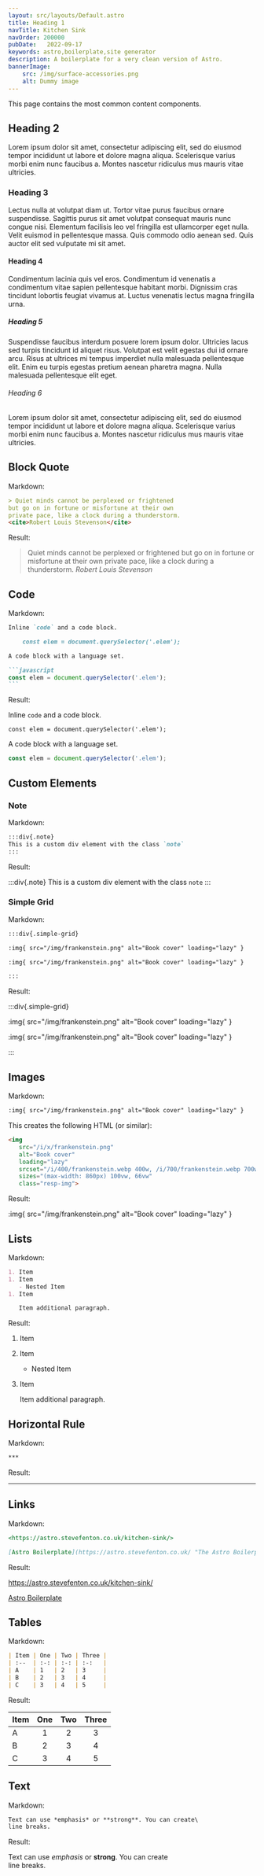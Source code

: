 ```yaml
---
layout: src/layouts/Default.astro
title: Heading 1
navTitle: Kitchen Sink
navOrder: 200000
pubDate:   2022-09-17
keywords: astro,boilerplate,site generator
description: A boilerplate for a very clean version of Astro.
bannerImage:
    src: /img/surface-accessories.png
    alt: Dummy image
---
```


This page contains the most common content components.

## Heading 2

Lorem ipsum dolor sit amet, consectetur adipiscing elit, sed do eiusmod tempor incididunt ut labore et dolore magna aliqua. Scelerisque varius morbi enim nunc faucibus a. Montes nascetur ridiculus mus mauris vitae ultricies.

### Heading 3

Lectus nulla at volutpat diam ut. Tortor vitae purus faucibus ornare suspendisse. Sagittis purus sit amet volutpat consequat mauris nunc congue nisi. Elementum facilisis leo vel fringilla est ullamcorper eget nulla. Velit euismod in pellentesque massa. Quis commodo odio aenean sed. Quis auctor elit sed vulputate mi sit amet.

#### Heading 4

Condimentum lacinia quis vel eros. Condimentum id venenatis a condimentum vitae sapien pellentesque habitant morbi. Dignissim cras tincidunt lobortis feugiat vivamus at. Luctus venenatis lectus magna fringilla urna.

##### Heading 5

Suspendisse faucibus interdum posuere lorem ipsum dolor. Ultricies lacus sed turpis tincidunt id aliquet risus. Volutpat est velit egestas dui id ornare arcu. Risus at ultrices mi tempus imperdiet nulla malesuada pellentesque elit. Enim eu turpis egestas pretium aenean pharetra magna. Nulla malesuada pellentesque elit eget.

###### Heading 6

Lorem ipsum dolor sit amet, consectetur adipiscing elit, sed do eiusmod tempor incididunt ut labore et dolore magna aliqua. Scelerisque varius morbi enim nunc faucibus a. Montes nascetur ridiculus mus mauris vitae ultricies.

## Block Quote

Markdown:

```markdown
> Quiet minds cannot be perplexed or frightened 
but go on in fortune or misfortune at their own 
private pace, like a clock during a thunderstorm. 
<cite>Robert Louis Stevenson</cite>
```

Result:

> Quiet minds cannot be perplexed or frightened 
but go on in fortune or misfortune at their own 
private pace, like a clock during a thunderstorm. 
<cite>Robert Louis Stevenson</cite>

## Code

Markdown:

`````markdown
Inline `code` and a code block.

    const elem = document.querySelector('.elem');

A code block with a language set.

```javascript
const elem = document.querySelector('.elem');
```
`````

Result:

Inline `code` and a code block.

    const elem = document.querySelector('.elem');

A code block with a language set.

```javascript
const elem = document.querySelector('.elem');
```

## Custom Elements

### Note

Markdown:

```markdown
:::div{.note}
This is a custom div element with the class `note`
:::
```

Result:

:::div{.note}
This is a custom div element with the class `note`
:::

### Simple Grid

Markdown:

```markdown
:::div{.simple-grid}

:img{ src="/img/frankenstein.png" alt="Book cover" loading="lazy" }

:img{ src="/img/frankenstein.png" alt="Book cover" loading="lazy" }

:::
```

Result:

:::div{.simple-grid}

:img{ src="/img/frankenstein.png" alt="Book cover" loading="lazy" }

:img{ src="/img/frankenstein.png" alt="Book cover" loading="lazy" }

:::

## Images

Markdown:

```markdown
:img{ src="/img/frankenstein.png" alt="Book cover" loading="lazy" }
```

This creates the following HTML (or similar):

```html
<img
   src="/i/x/frankenstein.png"
   alt="Book cover"
   loading="lazy"
   srcset="/i/400/frankenstein.webp 400w, /i/700/frankenstein.webp 700w, /i/1000/frankenstein.webp, 1000w"
   sizes="(max-width: 860px) 100vw, 66vw"
   class="resp-img">
```

Result:

:img{ src="/img/frankenstein.png" alt="Book cover" loading="lazy" }

## Lists

Markdown:

```markdown
1. Item
1. Item
   - Nested Item
1. Item

   Item additional paragraph.
```

Result:

1. Item
1. Item
   - Nested Item
1. Item

   Item additional paragraph.

## Horizontal Rule

Markdown:

```markdown
***
```

Result:

***

## Links

Markdown:

```markdown
<https://astro.stevefenton.co.uk/kitchen-sink/>

[Astro Boilerplate](https://astro.stevefenton.co.uk/ "The Astro Boilerplate Site")
```

Result:

<https://astro.stevefenton.co.uk/kitchen-sink/>

[Astro Boilerplate](https://astro.stevefenton.co.uk/ "The Astro Boilerplate Site")

## Tables

Markdown:

```markdown
| Item | One | Two | Three |
| :--  | :-: | :-: | :-:   |
| A    | 1   | 2   | 3     |
| B    | 2   | 3   | 4     |
| C    | 3   | 4   | 5     |
```

Result:

| Item | One | Two | Three |
| :--  | :-: | :-: | :-:   |
| A    | 1   | 2   | 3     |
| B    | 2   | 3   | 4     |
| C    | 3   | 4   | 5     |

## Text

Markdown:

```markdown
Text can use *emphasis* or **strong**. You can create\
line breaks.
```

Result:

Text can use *emphasis* or **strong**. You can create\
line breaks.